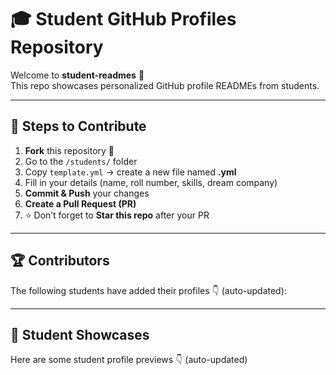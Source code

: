 # 🎓 Student GitHub Profiles Repository

Welcome to **student-readmes** 🚀  
This repo showcases personalized GitHub profile READMEs from students.  

---

## 📌 Steps to Contribute

1. **Fork** this repository 🍴  
2. Go to the `/students/` folder  
3. Copy `template.yml` → create a new file named **<your-github-username>.yml**  
4. Fill in your details (name, roll number, skills, dream company)  
5. **Commit & Push** your changes  
6. **Create a Pull Request (PR)**  
7. ⭐ Don’t forget to **Star this repo** after your PR  

---

## 🏆 Contributors

The following students have added their profiles 👇 (auto-updated):

<!-- CONTRIBUTORS-LIST:START -->
<!-- CONTRIBUTORS-LIST:END -->

---

## 🎨 Student Showcases

Here are some student profile previews 👇 (auto-updated)

<!-- SHOWCASE-LIST:START -->
<!-- SHOWCASE-LIST:END -->
